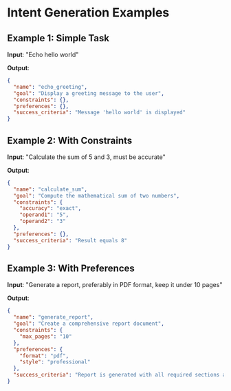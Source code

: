 # Intent Generation Examples

## Example 1: Simple Task

**Input**: "Echo hello world"

**Output**:
```json
{
  "name": "echo_greeting",
  "goal": "Display a greeting message to the user",
  "constraints": {},
  "preferences": {},
  "success_criteria": "Message 'hello world' is displayed"
}
```

## Example 2: With Constraints

**Input**: "Calculate the sum of 5 and 3, must be accurate"

**Output**:
```json
{
  "name": "calculate_sum",
  "goal": "Compute the mathematical sum of two numbers",
  "constraints": {
    "accuracy": "exact",
    "operand1": "5",
    "operand2": "3"
  },
  "preferences": {},
  "success_criteria": "Result equals 8"
}
```

## Example 3: With Preferences

**Input**: "Generate a report, preferably in PDF format, keep it under 10 pages"

**Output**:
```json
{
  "name": "generate_report",
  "goal": "Create a comprehensive report document",
  "constraints": {
    "max_pages": "10"
  },
  "preferences": {
    "format": "pdf",
    "style": "professional"
  },
  "success_criteria": "Report is generated with all required sections and under page limit"
}
```
